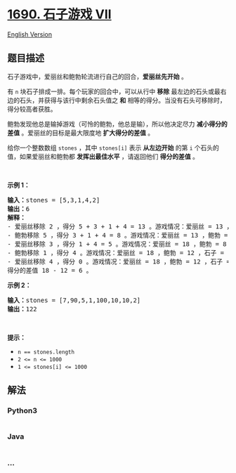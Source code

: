 # [1690. 石子游戏 VII](https://leetcode-cn.com/problems/stone-game-vii)

[English Version](/solution/1600-1699/1690.Stone%20Game%20VII/README_EN.md)

## 题目描述

<!-- 这里写题目描述 -->

<p>石子游戏中，爱丽丝和鲍勃轮流进行自己的回合，<strong>爱丽丝先开始</strong> 。</p>

<p>有 <code>n</code> 块石子排成一排。每个玩家的回合中，可以从行中 <strong>移除</strong> 最左边的石头或最右边的石头，并获得与该行中剩余石头值之 <strong>和</strong> 相等的得分。当没有石头可移除时，得分较高者获胜。</p>

<p>鲍勃发现他总是输掉游戏（可怜的鲍勃，他总是输），所以他决定尽力 <strong>减小得分的差值</strong> 。爱丽丝的目标是最大限度地 <strong>扩大得分的差值</strong> 。</p>

<p>给你一个整数数组 <code>stones</code> ，其中 <code>stones[i]</code> 表示 <strong>从左边开始</strong> 的第 <code>i</code> 个石头的值，如果爱丽丝和鲍勃都 <strong>发挥出最佳水平</strong> ，请返回他们 <strong>得分的差值</strong> 。</p>

<p> </p>

<p><strong>示例 1：</strong></p>

<pre>
<strong>输入：</strong>stones = [5,3,1,4,2]
<strong>输出：</strong>6
<strong>解释：</strong>
- 爱丽丝移除 2 ，得分 5 + 3 + 1 + 4 = 13 。游戏情况：爱丽丝 = 13 ，鲍勃 = 0 ，石子 = [5,3,1,4] 。
- 鲍勃移除 5 ，得分 3 + 1 + 4 = 8 。游戏情况：爱丽丝 = 13 ，鲍勃 = 8 ，石子 = [3,1,4] 。
- 爱丽丝移除 3 ，得分 1 + 4 = 5 。游戏情况：爱丽丝 = 18 ，鲍勃 = 8 ，石子 = [1,4] 。
- 鲍勃移除 1 ，得分 4 。游戏情况：爱丽丝 = 18 ，鲍勃 = 12 ，石子 = [4] 。
- 爱丽丝移除 4 ，得分 0 。游戏情况：爱丽丝 = 18 ，鲍勃 = 12 ，石子 = [] 。
得分的差值 18 - 12 = 6 。
</pre>

<p><strong>示例 2：</strong></p>

<pre>
<strong>输入：</strong>stones = [7,90,5,1,100,10,10,2]
<strong>输出：</strong>122</pre>

<p> </p>

<p><strong>提示：</strong></p>

<ul>
	<li><code>n == stones.length</code></li>
	<li><code>2 <= n <= 1000</code></li>
	<li><code>1 <= stones[i] <= 1000</code></li>
</ul>


## 解法

<!-- 这里可写通用的实现逻辑 -->

<!-- tabs:start -->

### **Python3**

<!-- 这里可写当前语言的特殊实现逻辑 -->

```python

```

### **Java**

<!-- 这里可写当前语言的特殊实现逻辑 -->

```java

```

### **...**

```

```

<!-- tabs:end -->
